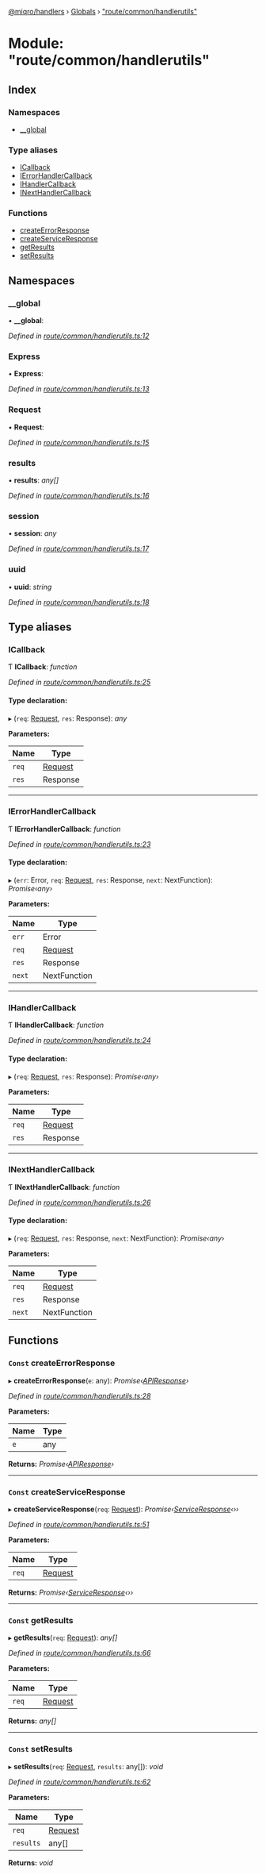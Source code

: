 [@miqro/handlers](../README.md) › [Globals](../globals.md) › ["route/common/handlerutils"](_route_common_handlerutils_.md)

# Module: "route/common/handlerutils"

## Index

### Namespaces

* [__global](_route_common_handlerutils_.md#__global)

### Type aliases

* [ICallback](_route_common_handlerutils_.md#icallback)
* [IErrorHandlerCallback](_route_common_handlerutils_.md#ierrorhandlercallback)
* [IHandlerCallback](_route_common_handlerutils_.md#ihandlercallback)
* [INextHandlerCallback](_route_common_handlerutils_.md#inexthandlercallback)

### Functions

* [createErrorResponse](_route_common_handlerutils_.md#const-createerrorresponse)
* [createServiceResponse](_route_common_handlerutils_.md#const-createserviceresponse)
* [getResults](_route_common_handlerutils_.md#const-getresults)
* [setResults](_route_common_handlerutils_.md#const-setresults)

## Namespaces

###  __global

• **__global**:

*Defined in [route/common/handlerutils.ts:12](https://github.com/claukers/miqro-express/blob/ae7e18a/src/route/common/handlerutils.ts#L12)*

###  Express

• **Express**:

*Defined in [route/common/handlerutils.ts:13](https://github.com/claukers/miqro-express/blob/ae7e18a/src/route/common/handlerutils.ts#L13)*

###  Request

• **Request**:

*Defined in [route/common/handlerutils.ts:15](https://github.com/claukers/miqro-express/blob/ae7e18a/src/route/common/handlerutils.ts#L15)*

###  results

• **results**: *any[]*

*Defined in [route/common/handlerutils.ts:16](https://github.com/claukers/miqro-express/blob/ae7e18a/src/route/common/handlerutils.ts#L16)*

###  session

• **session**: *any*

*Defined in [route/common/handlerutils.ts:17](https://github.com/claukers/miqro-express/blob/ae7e18a/src/route/common/handlerutils.ts#L17)*

###  uuid

• **uuid**: *string*

*Defined in [route/common/handlerutils.ts:18](https://github.com/claukers/miqro-express/blob/ae7e18a/src/route/common/handlerutils.ts#L18)*

## Type aliases

###  ICallback

Ƭ **ICallback**: *function*

*Defined in [route/common/handlerutils.ts:25](https://github.com/claukers/miqro-express/blob/ae7e18a/src/route/common/handlerutils.ts#L25)*

#### Type declaration:

▸ (`req`: [Request](_route_common_handlerutils_.md#request), `res`: Response): *any*

**Parameters:**

Name | Type |
------ | ------ |
`req` | [Request](_route_common_handlerutils_.md#request) |
`res` | Response |

___

###  IErrorHandlerCallback

Ƭ **IErrorHandlerCallback**: *function*

*Defined in [route/common/handlerutils.ts:23](https://github.com/claukers/miqro-express/blob/ae7e18a/src/route/common/handlerutils.ts#L23)*

#### Type declaration:

▸ (`err`: Error, `req`: [Request](_route_common_handlerutils_.md#request), `res`: Response, `next`: NextFunction): *Promise‹any›*

**Parameters:**

Name | Type |
------ | ------ |
`err` | Error |
`req` | [Request](_route_common_handlerutils_.md#request) |
`res` | Response |
`next` | NextFunction |

___

###  IHandlerCallback

Ƭ **IHandlerCallback**: *function*

*Defined in [route/common/handlerutils.ts:24](https://github.com/claukers/miqro-express/blob/ae7e18a/src/route/common/handlerutils.ts#L24)*

#### Type declaration:

▸ (`req`: [Request](_route_common_handlerutils_.md#request), `res`: Response): *Promise‹any›*

**Parameters:**

Name | Type |
------ | ------ |
`req` | [Request](_route_common_handlerutils_.md#request) |
`res` | Response |

___

###  INextHandlerCallback

Ƭ **INextHandlerCallback**: *function*

*Defined in [route/common/handlerutils.ts:26](https://github.com/claukers/miqro-express/blob/ae7e18a/src/route/common/handlerutils.ts#L26)*

#### Type declaration:

▸ (`req`: [Request](_route_common_handlerutils_.md#request), `res`: Response, `next`: NextFunction): *Promise‹any›*

**Parameters:**

Name | Type |
------ | ------ |
`req` | [Request](_route_common_handlerutils_.md#request) |
`res` | Response |
`next` | NextFunction |

## Functions

### `Const` createErrorResponse

▸ **createErrorResponse**(`e`: any): *Promise‹[APIResponse](../classes/_route_response_api_.apiresponse.md)›*

*Defined in [route/common/handlerutils.ts:28](https://github.com/claukers/miqro-express/blob/ae7e18a/src/route/common/handlerutils.ts#L28)*

**Parameters:**

Name | Type |
------ | ------ |
`e` | any |

**Returns:** *Promise‹[APIResponse](../classes/_route_response_api_.apiresponse.md)›*

___

### `Const` createServiceResponse

▸ **createServiceResponse**(`req`: [Request](_route_common_handlerutils_.md#request)): *Promise‹[ServiceResponse](../classes/_route_response_service_.serviceresponse.md)‹››*

*Defined in [route/common/handlerutils.ts:51](https://github.com/claukers/miqro-express/blob/ae7e18a/src/route/common/handlerutils.ts#L51)*

**Parameters:**

Name | Type |
------ | ------ |
`req` | [Request](_route_common_handlerutils_.md#request) |

**Returns:** *Promise‹[ServiceResponse](../classes/_route_response_service_.serviceresponse.md)‹››*

___

### `Const` getResults

▸ **getResults**(`req`: [Request](_route_common_handlerutils_.md#request)): *any[]*

*Defined in [route/common/handlerutils.ts:66](https://github.com/claukers/miqro-express/blob/ae7e18a/src/route/common/handlerutils.ts#L66)*

**Parameters:**

Name | Type |
------ | ------ |
`req` | [Request](_route_common_handlerutils_.md#request) |

**Returns:** *any[]*

___

### `Const` setResults

▸ **setResults**(`req`: [Request](_route_common_handlerutils_.md#request), `results`: any[]): *void*

*Defined in [route/common/handlerutils.ts:62](https://github.com/claukers/miqro-express/blob/ae7e18a/src/route/common/handlerutils.ts#L62)*

**Parameters:**

Name | Type |
------ | ------ |
`req` | [Request](_route_common_handlerutils_.md#request) |
`results` | any[] |

**Returns:** *void*
